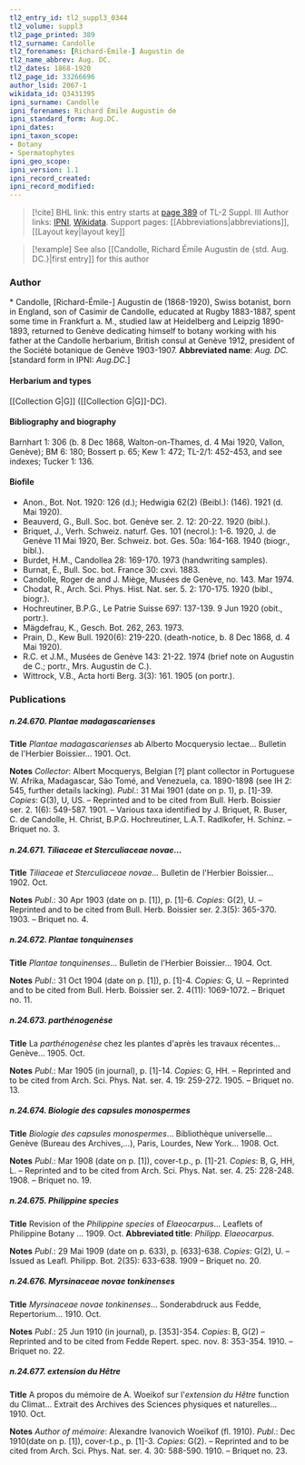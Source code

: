 ```yaml
---
tl2_entry_id: tl2_suppl3_0344
tl2_volume: suppl3
tl2_page_printed: 389
tl2_surname: Candolle
tl2_forenames: [Richard-Émile-] Augustin de
tl2_name_abbrev: Aug. DC.
tl2_dates: 1868-1920
tl2_page_id: 33266696
author_lsid: 2067-1
wikidata_id: Q3431395
ipni_surname: Candolle
ipni_forenames: Richard Émile Augustin de
ipni_standard_form: Aug.DC.
ipni_dates: 
ipni_taxon_scope: 
- Botany
- Spermatophytes
ipni_geo_scope: 
ipni_version: 1.1
ipni_record_created: 
ipni_record_modified:
---
```


> [!cite] BHL link: this entry starts at [page 389](https://www.biodiversitylibrary.org/page/33266696) of TL-2 Suppl. III
> Author links: [IPNI](https://www.ipni.org/a/2067-1), [Wikidata](https://www.wikidata.org/wiki/Q3431395). Support pages: [[Abbreviations|abbreviations]], [[Layout key|layout key]]

> [!example] See also [[Candolle, Richard Émile Augustin de {std. Aug. DC.}|first entry]] for this author

### Author

\* Candolle, \[Richard-Émile-\] Augustin de (1868-1920), Swiss botanist, born in England, son of Casimir de Candolle, educated at Rugby 1883-1887, spent some time in Frankfurt a. M., studied law at Heidelberg and Leipzig 1890-1893, returned to Genève dedicating himself to botany working with his father at the Candolle herbarium, British consul at Genève 1912, president of the Société botanique de Genève 1903-1907. 
**Abbreviated name**: *Aug. DC.* \[standard form in IPNI: *Aug.DC.*\]

#### Herbarium and types

[[Collection G|G]] ([[Collection G|G]]-DC).

#### Bibliography and biography

Barnhart 1: 306 (b. 8 Dec 1868, Walton-on-Thames, d. 4 Mai 1920, Vallon, Genève); BM 6: 180; Bossert p. 65; Kew 1: 472; TL-2/1: 452-453, and see indexes; Tucker 1: 136.

#### Biofile

- Anon., Bot. Not. 1920: 126 (d.); Hedwigia 62(2) (Beibl.): (146). 1921 (d. Mai 1920).
- Beauverd, G., Bull. Soc. bot. Genève ser. 2. 12: 20-22. 1920 (bibl.).
- Briquet, J., Verh. Schweiz. naturf. Ges. 101 (necrol.): 1-6. 1920, J. de Genève 11 Mai 1920, Ber. Schweiz. bot. Ges. 50a: 164-168. 1940 (biogr., bibl.).
- Burdet, H.M., Candollea 28: 169-170. 1973 (handwriting samples).
- Burnat, É., Bull. Soc. bot. France 30: cxvi. 1883.
- Candolle, Roger de and J. Miège, Musées de Genève, no. 143. Mar 1974.
- Chodat, R., Arch. Sci. Phys. Hist. Nat. ser. 5. 2: 170-175. 1920 (bibl., biogr.).
- Hochreutiner, B.P.G., Le Patrie Suisse 697: 137-139. 9 Jun 1920 (obit., portr.).
- Mägdefrau, K., Gesch. Bot. 262, 263. 1973.
- Prain, D., Kew Bull. 1920(6): 219-220. (death-notice, b. 8 Dec 1868, d. 4 Mai 1920).
- R.C. et J.M., Musées de Genève 143: 21-22. 1974 (brief note on Augustin de C.; portr., Mrs. Augustin de C.).
- Wittrock, V.B., Acta horti Berg. 3(3): 161. 1905 (on portr.).

### Publications

##### n.24.670. Plantae madagascarienses

**Title**
*Plantae madagascarienses* ab Alberto Mocquerysio lectae... Bulletin de l'Herbier Boissier... 1901. Oct.

**Notes**
*Collector*: Albert Mocquerys, Belgian \[?\] plant collector in Portuguese W. Afrika, Madagascar, São Tomé, and Venezuela, ca. 1890-1898 (see IH 2: 545, further details lacking).
*Publ*.: 31 Mai 1901 (date on p. 1), p. \[1\]-39. *Copies*: G(3), U, US. – Reprinted and to be cited from Bull. Herb. Boissier ser. 2. 1(6): 549-587. 1901. – Various taxa identified by J. Briquet, R. Buser, C. de Candolle, H. Christ, B.P.G. Hochreutiner, L.A.T. Radlkofer, H. Schinz. – Briquet no. 3.

##### n.24.671. Tiliaceae et Sterculiaceae novae...

**Title**
*Tiliaceae et Sterculiaceae novae...* Bulletin de l'Herbier Boissier... 1902. Oct.

**Notes**
*Publ*.: 30 Apr 1903 (date on p. \[1\]), p. \[1\]-6. *Copies*: G(2), U. – Reprinted and to be cited from Bull. Herb. Boissier ser. 2.3(5): 365-370. 1903. – Briquet no. 4.

##### n.24.672. Plantae tonquinenses

**Title**
*Plantae tonquinenses*... Bulletin de l'Herbier Boissier... 1904. Oct.

**Notes**
*Publ*.: 31 Oct 1904 (date on p. \[1\]), p. \[1\]-4. *Copies*: G, U. – Reprinted and to be cited from Bull. Herb. Boissier ser. 2. 4(11): 1069-1072. – Briquet no. 11.

##### n.24.673. parthénogenèse

**Title**
La *parthénogenèse* chez les plantes d'après les travaux récentes... Genève... 1905. Oct.

**Notes**
*Publ*.: Mar 1905 (in journal), p. \[1\]-14. *Copies*: G, HH. – Reprinted and to be cited from Arch. Sci. Phys. Nat. ser. 4. 19: 259-272. 1905. – Briquet no. 13.

##### n.24.674. Biologie des capsules monospermes

**Title**
*Biologie des capsules monospermes*... Bibliothèque universelle... Genève (Bureau des Archives,...), Paris, Lourdes, New York... 1908. Oct.

**Notes**
*Publ*.: Mar 1908 (date on p. \[1\]), cover-t.p., p. \[1\]-21. *Copies*: B, G, HH, L. – Reprinted and to be cited from Arch. Sci. Phys. Nat. ser. 4. 25: 228-248. 1908. – Briquet no. 19.

##### n.24.675. Philippine species

**Title**
Revision of the *Philippine species* of *Elaeocarpus*... Leaflets of Philippine Botany ... 1909. Oct.
**Abbreviated title**: *Philipp. Elaeocarpus*.

**Notes**
*Publ*.: 29 Mai 1909 (date on p. 633), p. \[633\]-638. *Copies*: G(2), U. – Issued as Leafl. Philipp. Bot. 2(35): 633-638. 1909 – Briquet no. 20.

##### n.24.676. Myrsinaceae novae tonkinenses

**Title**
*Myrsinaceae novae tonkinenses*... Sonderabdruck aus Fedde, Repertorium... 1910. Oct.

**Notes**
*Publ*.: 25 Jun 1910 (in journal), p. \[353\]-354. *Copies*: B, G(2) – Reprinted and to be cited from Fedde Repert. spec. nov. 8: 353-354. 1910. – Briquet no. 22.

##### n.24.677. extension du Hêtre

**Title**
A propos du mémoire de A. Woeikof sur l'*extension du Hêtre* function du Climat... Extrait des Archives des Sciences physiques et naturelles... 1910. Oct.

**Notes**
*Author of mémoire*: Alexandre Ivanovich Woeïkof (fl. 1910).
*Publ*.: Dec 1910(date on p. \[1\]), cover-t.p., p. \[1\]-3. *Copies*: G(2). – Reprinted and to be cited from Arch. Sci. Phys. Nat. ser. 4. 30: 588-590. 1910. – Briquet no. 23.

